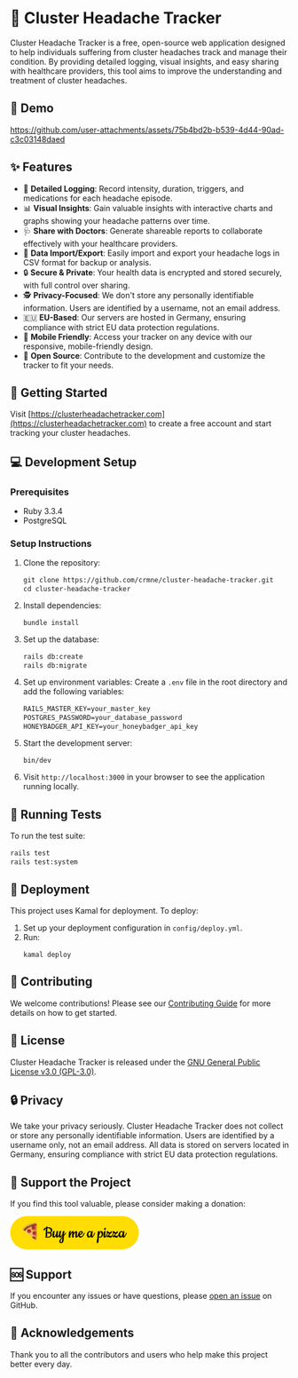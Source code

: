 # 🧠 Cluster Headache Tracker

Cluster Headache Tracker is a free, open-source web application designed to help individuals suffering from cluster headaches track and manage their condition. By providing detailed logging, visual insights, and easy sharing with healthcare providers, this tool aims to improve the understanding and treatment of cluster headaches.

## 🎥 Demo

https://github.com/user-attachments/assets/75b4bd2b-b539-4d44-90ad-c3c03148daed

## ✨ Features

- 📝 **Detailed Logging**: Record intensity, duration, triggers, and medications for each headache episode.
- 📊 **Visual Insights**: Gain valuable insights with interactive charts and graphs showing your headache patterns over time.
- 🩺 **Share with Doctors**: Generate shareable reports to collaborate effectively with your healthcare providers.
- 💾 **Data Import/Export**: Easily import and export your headache logs in CSV format for backup or analysis.
- 🔒 **Secure & Private**: Your health data is encrypted and stored securely, with full control over sharing.
- 🕵️ **Privacy-Focused**: We don't store any personally identifiable information. Users are identified by a username, not an email address.
- 🇪🇺 **EU-Based**: Our servers are hosted in Germany, ensuring compliance with strict EU data protection regulations.
- 📱 **Mobile Friendly**: Access your tracker on any device with our responsive, mobile-friendly design.
- 🌟 **Open Source**: Contribute to the development and customize the tracker to fit your needs.

## 🚀 Getting Started

Visit [https://clusterheadachetracker.com](https://clusterheadachetracker.com) to create a free account and start tracking your cluster headaches.

## 💻 Development Setup

### Prerequisites

- Ruby 3.3.4
- PostgreSQL

### Setup Instructions

1. Clone the repository:
   ```
   git clone https://github.com/crmne/cluster-headache-tracker.git
   cd cluster-headache-tracker
   ```

2. Install dependencies:
   ```
   bundle install
   ```

3. Set up the database:
   ```
   rails db:create
   rails db:migrate
   ```

4. Set up environment variables:
   Create a `.env` file in the root directory and add the following variables:
   ```
   RAILS_MASTER_KEY=your_master_key
   POSTGRES_PASSWORD=your_database_password
   HONEYBADGER_API_KEY=your_honeybadger_api_key
   ```

5. Start the development server:
   ```
   bin/dev
   ```

6. Visit `http://localhost:3000` in your browser to see the application running locally.

## 🧪 Running Tests

To run the test suite:

```
rails test
rails test:system
```

## 🚢 Deployment

This project uses Kamal for deployment. To deploy:

1. Set up your deployment configuration in `config/deploy.yml`.
2. Run:
   ```
   kamal deploy
   ```

## 🤝 Contributing

We welcome contributions! Please see our [Contributing Guide](CONTRIBUTING.md) for more details on how to get started.

## 📄 License

Cluster Headache Tracker is released under the [GNU General Public License v3.0 (GPL-3.0)](LICENSE).

## 🔒 Privacy

We take your privacy seriously. Cluster Headache Tracker does not collect or store any personally identifiable information. Users are identified by a username only, not an email address. All data is stored on servers located in Germany, ensuring compliance with strict EU data protection regulations.

## 🍕 Support the Project

If you find this tool valuable, please consider making a donation:

[![Buy me a pizza](app/assets/images/buymeapizza.png)](https://buymeacoffee.com/crmne)

## 🆘 Support

If you encounter any issues or have questions, please [open an issue](https://github.com/crmne/cluster_headache_tracker/issues) on GitHub.

## 🙏 Acknowledgements

Thank you to all the contributors and users who help make this project better every day.
